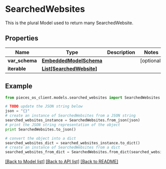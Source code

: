 # SearchedWebsites

This is the plural Model used to return many SearchedWebsite.

## Properties
Name | Type | Description | Notes
------------ | ------------- | ------------- | -------------
**var_schema** | [**EmbeddedModelSchema**](EmbeddedModelSchema.md) |  | [optional] 
**iterable** | [**List[SearchedWebsite]**](SearchedWebsite.md) |  | 

## Example

```python
from pieces_os_client.models.searched_websites import SearchedWebsites

# TODO update the JSON string below
json = "{}"
# create an instance of SearchedWebsites from a JSON string
searched_websites_instance = SearchedWebsites.from_json(json)
# print the JSON string representation of the object
print SearchedWebsites.to_json()

# convert the object into a dict
searched_websites_dict = searched_websites_instance.to_dict()
# create an instance of SearchedWebsites from a dict
searched_websites_from_dict = SearchedWebsites.from_dict(searched_websites_dict)
```
[[Back to Model list]](../README.md#documentation-for-models) [[Back to API list]](../README.md#documentation-for-api-endpoints) [[Back to README]](../README.md)


